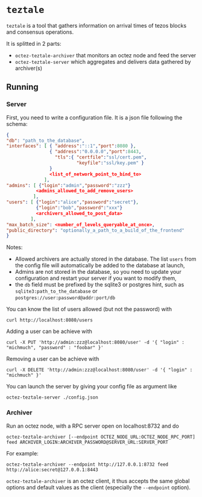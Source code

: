 # `teztale`

`teztale` is a tool that gathers information on arrival times of
tezos blocks and consensus operations.

It is splitted in 2 parts:

- `octez-teztale-archiver` that monitors an octez node and feed the server
- `octez-teztale-server` which aggregates and delivers data gathered by
  archiver(s)

## Running

### Server

First, you need to write a configuration file. It is a json file
following the schema:

```json
{
"db": "path_to_the_database",
"interfaces": [ { "address":"::1","port":8080 },
                { "address":"0.0.0.0","port":8443,
                  "tls":{ "certfile":"ssl/cert.pem",
                          "keyfile":"ssl/key.pem" }
                }
                <list_of_network_point_to_bind_to>
              ],
"admins": [ {"login":"admin","password":"zzz"}
           <admins_allowed_to_add_remove_users>
          ],
"users": [ {"login":"alice","password":"secret"},
           {"login":"bob","password":"xxx"}
           <archivers_allowed_to_post_data>
         ],
"max_batch_size": <number_of_levels_queryable_at_once>,
"public_directory": "optionally_a_path_to_a_build_of_the_frontend"
}
```

Notes:
  - Allowed archivers are actually stored in the database. The list `users` from
the config file will automatically be added to the database at launch,
  - Admins are not stored in the database, so you need to update your
configuration and restart your server if you want to modify them,
  - the `db` field must be prefixed by the sqlite3 or postgres hint, such as
    `sqlite3:path_to_the_database` or `postgres://user:password@addr:port/db`

You can know the list of users allowed (but not the password) with

```
curl http://localhost:8080/users
```

Adding a user can be achieve with

```
curl -X PUT 'http://admin:zzz@localhost:8080/user' -d '{ "login" : "michmuch", "password" : "foobar" }'
```

Removing a user can be achieve with

```
curl -X DELETE 'http://admin:zzz@localhost:8080/user' -d '{ "login" : "michmuch" }'
```

You can launch the server by giving your config file as argument like

```
octez-teztale-server ./config.json
```

### Archiver

Run an octez node, with a RPC server open on localhost:8732 and do

```
octez-teztale-archiver [--endpoint OCTEZ_NODE_URL:OCTEZ_NODE_RPC_PORT] feed ARCHIVER_LOGIN:ARCHIVER_PASSWORD@SERVER_URL:SERVER_PORT
```

For example:

```
octez-teztale-archiver --endpoint http://127.0.0.1:8732 feed http://alice:secret@127.0.0.1:8443
```

`octez-teztale-archiver` is an octez client, it thus accepts the same global
options and default values as the client (especially the `--endpoint` option).

